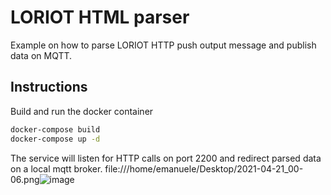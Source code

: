 # LORIOT HTML parser
Example on how to parse LORIOT HTTP push output message and publish data on MQTT.

## Instructions
Build and run the docker container
```bash
docker-compose build
docker-compose up -d
```

The service will listen for HTTP calls on port 2200 and redirect parsed data on a local mqtt broker.
file:///home/emanuele/Desktop/2021-04-21_00-06.png![image](https://user-images.githubusercontent.com/6308233/115469768-8992d580-a235-11eb-99cf-75e968b51865.png)

